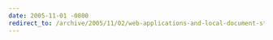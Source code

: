 ```yaml
---
date: 2005-11-01 -0800
redirect_to: /archive/2005/11/02/web-applications-and-local-document-storage.aspx/
---
```

